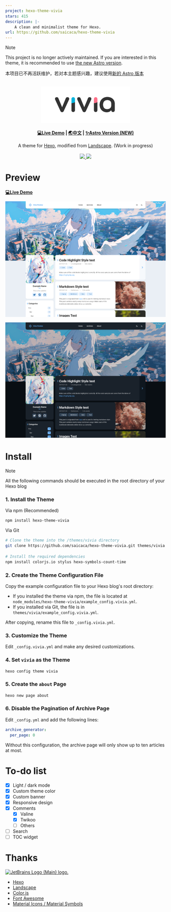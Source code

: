 ```yaml
---
project: hexo-theme-vivia
stars: 415
description: |-
    A clean and minimalist theme for Hexo.
url: https://github.com/saicaca/hexo-theme-vivia
---
```


> [!NOTE]
> This project is no longer actively maintained. If you are interested in this theme, it is recommended to use [the new Astro version](https://github.com/saicaca/fuwari).
> 
> 本项目已不再活跃维护，若对本主题感兴趣，建议使用[新的 Astro 版本](https://github.com/saicaca/fuwari)

<br>
<div align="center">
<img alt="Vivia Logo" src="https://raw.githubusercontent.com/saicaca/resource/main/vivia-img/logo.png" width="280px">
<br>
<br>
<strong>
<a href="https://saicaca.github.io/vivia-preview/">💻Live Demo</a>
|
<a href="https://github.com/saicaca/hexo-theme-vivia/blob/main/README.zh-CN.md">🌏中文</a>
|
<a href="https://github.com/saicaca/fuwari">✨Astro Version (NEW)</a>
</strong>
<br>
<br>
A theme for <a href="https://hexo.io/">Hexo</a>, modified from <a href="https://github.com/hexojs/hexo-theme-landscape">Landscape</a>. (Work in progress)
<br>
<br>
<a href="https://www.npmjs.com/package/hexo-theme-vivia">
   <img src="https://img.shields.io/npm/v/hexo-theme-vivia"/>
</a>
<a href="https://github.com/saicaca/hexo-theme-vivia/blob/main/LICENSE">
   <img src="https://img.shields.io/github/license/saicaca/hexo-theme-vivia"/>
</a>
</div>

# Preview

**[💻Live Demo](https://saicaca.github.io/vivia-preview/)**

![home](https://raw.githubusercontent.com/saicaca/resource/main/vivia-img/home.png)

![home_dark](https://raw.githubusercontent.com/saicaca/resource/main/vivia-img/home-dark.png)

# Install

> [!NOTE]
> All the following commands should be executed in the root directory of your Hexo blog

### 1. Install the Theme

Via npm (Recommended)

```bash
npm install hexo-theme-vivia
```

Via Git

```bash
# Clone the theme into the /themes/vivia directory
git clone https://github.com/saicaca/hexo-theme-vivia.git themes/vivia
  
# Install the required dependencies
npm install colorjs.io stylus hexo-symbols-count-time
```

### 2. Create the Theme Configuration File

Copy the example configuration file to your Hexo blog's root directory:

- If you installed the theme via npm, the file is located at `node_modules/hexo-theme-vivia/example_config.vivia.yml`.
- If you installed via Git, the file is in `themes/vivia/example_config.vivia.yml`.

After copying, rename this file to `_config.vivia.yml`.

### 3. Customize the Theme

Edit `_config.vivia.yml` and make any desired customizations.

### 4. Set `vivia` as the Theme

```bash
hexo config theme vivia
```

### 5. Create the `about` Page

```bash
hexo new page about
```

### 6. Disable the Pagination of Archive Page

Edit `_config.yml` and add the following lines:

```yaml
archive_generator:
  per_page: 0
```

Without this configuration, the archive page will only show up to ten articles at most.

# To-do list

- [x] Light / dark mode
- [x] Custom theme color
- [x] Custom banner
- [x] Responsive design
- [x] Comments
  - [x] Valine
  - [x] Twikoo
  - [ ] Others
- [ ] Search
- [ ] TOC widget

# Thanks

<a href="https://jb.gg/OpenSourceSupport">
   <img src="https://resources.jetbrains.com/storage/products/company/brand/logos/jb_beam.png" alt="JetBrains Logo (Main) logo." width="200px" height="200px">
</a>

- [Hexo](https://hexo.io/zh-cn/index.html)
- [Landscape](https://github.com/hexojs/hexo-theme-landscape)
- [Color.js](https://colorjs.io/)
- [Font Awesome](https://github.com/FortAwesome/Font-Awesome)
- [Material Icons / Material Symbols](https://github.com/google/material-design-icons)

